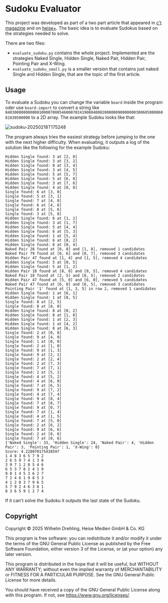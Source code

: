 # Sudoku Evaluator

This project was developed as part of a two part article that appeared in [c't magazine](https://www.heise.de/select/ct/2023/10/2305515285555975873) and on [heise+](https://heise.de/-8645547). The basic idea is to evaluate Sudokus based on the strategies needed to solve.

There are two files:

- `evaluate_sudoku.py` contains the whole project. Implemented are the strategies Naked Single, Hidden Single, Naked Pair, Hidden Pair, Pointing Pair and X-Wing.
- `evaluate_sudoku_small.py` is a smaller version that contains just naked Single and Hidden Single, that are the topic of the first article.

## Usage

To evaluate a Sudoku you can change the variable `board` inside the program oder use `board-import` to convert a string like `040300000000000100007000546000702419080400020000009000000030060500006081030500000` to a 2D array. The example Sudoku looks like that:

![sudoku-20250218T175248](https://github.com/user-attachments/assets/5f64ac8a-2132-4323-b5f2-676ecb913009)

The program always tries the easiest strategy before jumping to the one with the next higher difficulty. When evaluating, it outputs a log of the solution like the following for the example Sudoku:

```
Hidden Single found: 3 at [2, 0]
Hidden Single found: 3 at [3, 2]
Hidden Single found: 8 at [3, 4]
Hidden Single found: 3 at [4, 5]
Hidden Single found: 5 at [5, 7]
Hidden Single found: 5 at [6, 8]
Hidden Single found: 3 at [7, 6]
Hidden Single found: 4 at [8, 8]
Single found: 6 at [3, 0]
Single found: 5 at [3, 1]
Single found: 7 at [4, 8]
Single found: 6 at [4, 6]
Single found: 8 at [5, 6]
Single found: 3 at [5, 8]
Hidden Single found: 6 at [1, 1]
Hidden Single found: 3 at [1, 7]
Hidden Single found: 5 at [4, 4]
Hidden Single found: 6 at [5, 3]
Hidden Single found: 1 at [5, 4]
Hidden Single found: 6 at [8, 2]
Hidden Single found: 6 at [0, 4]
Naked Pair 28 found at [0, 8] and [1, 8], removed 1 candidates
Naked Pair 79 found at [0, 6] and [0, 7], removed 3 candidates
Hidden Pair 47 found at [1, 4] and [1, 5], removed 4 candidates
Hidden Single found: 5 at [0, 5]
Hidden Single found: 5 at [1, 2]
Hidden Pair 18 found at [8, 0] and [8, 5], removed 4 candidates
Naked Pair 18 found at [2, 5] and [8, 5], removed 2 candidates
Hidden Pair 47 found at [5, 0] and [6, 0], removed 5 candidates
Naked Pair 47 found at [6, 0] and [6, 5], removed 3 candidates
Pointing Pair '1' found at [1, 3, 5] in row 2, removed 1 candidates
Hidden Single found: 1 at [6, 1]
Hidden Single found: 1 at [8, 5]
Single found: 8 at [2, 5]
Single found: 8 at [8, 0]
Hidden Single found: 8 at [0, 2]
Hidden Single found: 8 at [1, 8]
Hidden Single found: 1 at [2, 3]
Hidden Single found: 1 at [4, 2]
Hidden Single found: 8 at [6, 3]
Single found: 2 at [0, 8]
Single found: 9 at [4, 0]
Single found: 1 at [0, 0]
Single found: 2 at [1, 0]
Single found: 9 at [1, 3]
Single found: 9 at [2, 1]
Single found: 2 at [2, 4]
Single found: 2 at [7, 3]
Single found: 7 at [7, 1]
Single found: 2 at [5, 1]
Single found: 4 at [5, 2]
Single found: 4 at [6, 0]
Single found: 7 at [6, 5]
Single found: 9 at [7, 2]
Single found: 4 at [7, 4]
Single found: 9 at [8, 4]
Single found: 7 at [8, 7]
Single found: 9 at [0, 7]
Single found: 7 at [1, 4]
Single found: 4 at [1, 5]
Single found: 7 at [5, 0]
Single found: 2 at [6, 2]
Single found: 9 at [6, 6]
Single found: 2 at [8, 6]
Single found: 7 at [0, 6]
{'Naked Single': 33, 'Hidden Single': 24, 'Naked Pair': 4, 'Hidden Pair': 3, 'Pointing Pair': 1, 'X-Wing': 0}
Score: 4.228070175438597
1 4 8 3 6 5 7 9 2
2 6 5 9 7 4 1 3 8
3 9 7 1 2 8 5 4 6
6 5 3 7 8 2 4 1 9
9 8 1 4 5 3 6 2 7
7 2 4 6 1 9 8 5 3
4 1 2 8 3 7 9 6 5
5 7 9 2 4 6 3 8 1
8 3 6 5 9 1 2 7 4
```

If it can't solve the Sudoku it outputs the last state of the Sudoku.

## Copyright


Copyright ©️ 2025 Wilhelm Drehling, Heise Medien GmbH & Co. KG

This program is free software: you can redistribute it and/or modify it under the terms of the GNU General Public License as published by the Free Software Foundation, either version 3 of the License, or (at your option) any later version.

This program is distributed in the hope that it will be useful, but WITHOUT ANY WARRANTY; without even the implied warranty of MERCHANTABILITY or FITNESS FOR A PARTICULAR PURPOSE. See the GNU General Public License for more details.

You should have received a copy of the GNU General Public License along with this program. If not, see https://www.gnu.org/licenses/.
